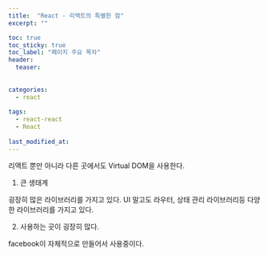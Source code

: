 ```yaml
---
title:  "React - 리액트의 특별한 점"
excerpt: ""

toc: true
toc_sticky: true
toc_label: "페이지 주요 목차"
header:
  teaser: 
  
  
categories:
  - react
  
tags:
  - react-react
  - React
  
last_modified_at: 
---
```


리액트 뿐만 아니라 다른 곳에서도 Virtual DOM을 사용한다.

1. 큰 생태계

  굉장히 많은 라이브러리를 가지고 있다. UI 말고도 라우터, 상태 관리 라이브러리등 다양한 라이브러리를 가지고 있다.

2. 사용하는 곳이 굉장히 많다.

  facebook이 자체적으로 만들어서 사용중이다.
